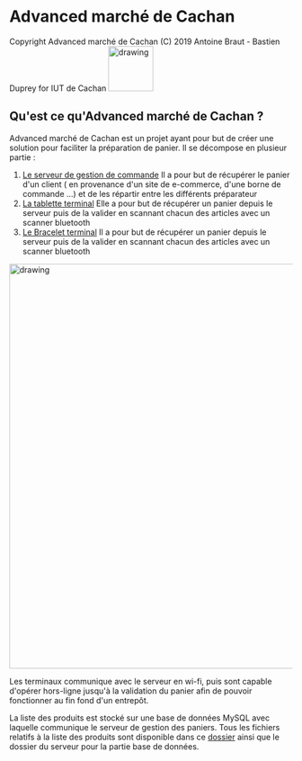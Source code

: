 # Advanced marché de Cachan #

Copyright Advanced marché de Cachan (C) 2019 Antoine Braut - Bastien Duprey for IUT de Cachan <img src="http://www.iut-cachan.u-psud.fr/skins/newcachan/resources/img/xLogo-UPSud-Saclay_horizontal_IUT-CACHAN.jpg.pagespeed.ic.cqHiSmvYr4.jpg" alt="drawing" width="80" />

## Qu'est ce qu'Advanced marché de Cachan ? ##

Advanced marché de Cachan est un projet ayant pour but de créer une solution pour faciliter la préparation de panier. Il se décompose en plusieur partie :

1. [Le serveur de gestion de commande](https://github.com/Brautantoine/projet_du_chemar/tree/master/serveur/commandServeur)
	Il a pour but de récupérer le panier d'un client ( en provenance d'un site de e-commerce, d'une borne de commande ...) et de les répartir entre les différents préparateur
2. [La tablette terminal](https://github.com/Brautantoine/projet_du_chemar/tree/master/Tablette)
	Elle a pour but de récupérer un panier depuis le serveur puis de la valider en scannant chacun des articles avec un scanner bluetooth
3. [Le Bracelet terminal](https://github.com/Brautantoine/projet_du_chemar/tree/master/Bracelet/)
	Il a pour but de récupérer un panier depuis le serveur puis de la valider en scannant chacun des articles avec un scanner bluetooth

<img src="https://github.com/Brautantoine/projet_du_chemar/blob/master/gestionDeProjet/Schema/Synoptique/SynoptiqueV1.png"  alt="drawing" width="720"/>

Les terminaux communique avec le serveur en wi-fi, puis sont capable d'opérer hors-ligne jusqu'à la validation du panier afin de pouvoir fonctionner au fin fond d'un entrepôt.

La liste des produits est stocké sur une base de données MySQL avec laquelle communique le serveur de gestion des paniers. Tous les fichiers relatifs à la liste des produits sont disponible dans ce [dossier](https://github.com/Brautantoine/projet_du_chemar/tree/master/productTable) ainsi que le dossier du serveur pour la partie base de données.

